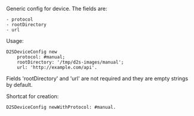 Generic config for device. The fields are:

	- protocol
	- rootDirectory
	- url

Usage:

	D2SDeviceConfig new
		protocol: #manual;
		rootDirectory: '/tmp/d2s-images/manual';
		url: 'http://example.com/api'.

Fields 'rootDirectory' and 'url' are not required and they are empty strings by default.

Shortcat for creation:

	D2SDeviceConfig newWithProtocol: #manual.


